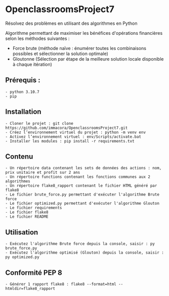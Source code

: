 # OpenclassroomsProject7
Résolvez des problèmes en utilisant des algorithmes en Python

Algorithme permettant de maximiser les bénéfices d'opérations financières selon les méthodes suivantes :

- Force brute (méthode naïve : énumérer toutes les combinaisons possibles et sélectionner la solution optimale)
- Gloutonne (Sélection par étape de la meilleure solution locale disponible à chaque itération)


## Prérequis :
    - python 3.10.7
    - pip

## Installation
    - Cloner le projet : git clone https://github.com/immacora/OpenclassroomsProject7.git
    - Créez l’environnement virtuel du projet : python -m venv env
    - Activez l’environnement virtuel : env/Scripts/activate.bat
    - Installer les modules : pip install -r requirements.txt

## Contenu
    - Un répertoire data contenant les sets de données des actions : nom, prix unitaire et profit sur 2 ans
    - Un répertoire functions contenant les fonctions communes aux 2 algorithmes 
    - Un répertoire flake8_rapport contenant le fichier HTML généré par flake8
    - Le fichier brute_force.py permettant d'exécuter l'algorithme Brute force
    - Le fichier optimized.py permettant d'exécuter l'algorithme Glouton
    - Le fichier requirements
    - Le fichier flake8
    - Le fichier README

## Utilisation
    - Exécutez l'algorithme Brute force depuis la console, saisir : py brute_force.py
    - Exécutez l'algorithme optimisé (Glouton) depuis la console, saisir : py optimized.py

## Conformité PEP 8
    - Générer 1 rapport flake8 : flake8 --format=html --htmldir=flake8_rapport